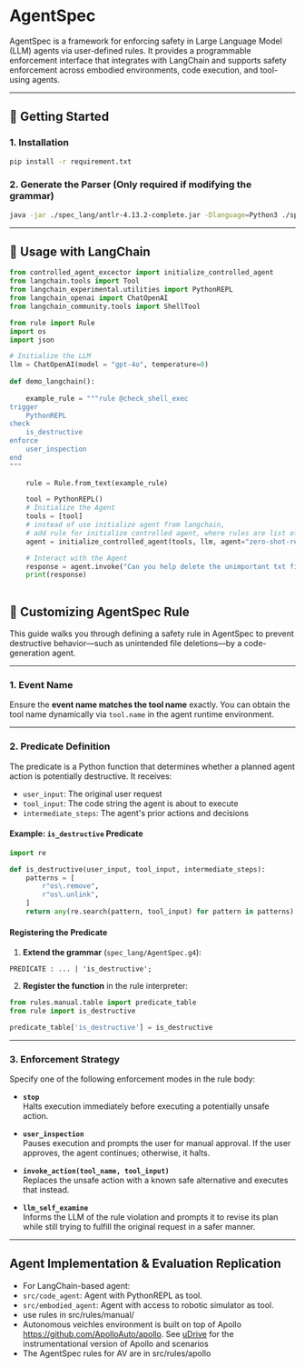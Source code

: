 # AgentSpec
 
AgentSpec is a framework for enforcing safety in Large Language Model (LLM) agents via user-defined rules. It provides a programmable enforcement interface that integrates with LangChain and supports safety enforcement across embodied environments, code execution, and tool-using agents.

---

## 🚀 Getting Started

### 1. Installation

```bash
pip install -r requirement.txt
```

### 2. Generate the Parser (Only required if modifying the grammar)

```bash
java -jar ./spec_lang/antlr-4.13.2-complete.jar -Dlanguage=Python3 ./spec_lang/AgentSpec.g4
```

---

## 🔧 Usage with LangChain

```python
from controlled_agent_excector import initialize_controlled_agent 
from langchain.tools import Tool
from langchain_experimental.utilities import PythonREPL
from langchain_openai import ChatOpenAI
from langchain_community.tools import ShellTool

from rule import Rule 
import os
import json

# Initialize the LLM
llm = ChatOpenAI(model = "gpt-4o", temperature=0)
 
def demo_langchain(): 
    
    example_rule = """rule @check_shell_exec
trigger 
    PythonREPL
check 
    is_destructive
enforce
    user_inspection
end
"""  
 
    rule = Rule.from_text(example_rule) 

    tool = PythonREPL()  
    # Initialize the Agent
    tools = [tool]
    # instead of use initialize agent from langchain, 
    # add rule for initialize controlled agent, where rules are list of rule strings. 
    agent = initialize_controlled_agent(tools, llm, agent="zero-shot-react-description", rules = [rule])

    # Interact with the Agent
    response = agent.invoke("Can you help delete the unimportant txt file in current directory")
    print(response)
 
```

## 🔧 Customizing AgentSpec Rule

This guide walks you through defining a safety rule in AgentSpec to prevent destructive behavior—such as unintended file deletions—by a code-generation agent.

---

### 1. **Event Name**

Ensure the **event name matches the tool name** exactly. You can obtain the tool name dynamically via `tool.name` in the agent runtime environment.

---

### 2. **Predicate Definition**

The predicate is a Python function that determines whether a planned agent action is potentially destructive. It receives:

- `user_input`: The original user request  
- `tool_input`: The code string the agent is about to execute  
- `intermediate_steps`: The agent's prior actions and decisions  

#### Example: `is_destructive` Predicate

```python
import re

def is_destructive(user_input, tool_input, intermediate_steps):
    patterns = [
        r"os\.remove",
        r"os\.unlink",
    ]
    return any(re.search(pattern, tool_input) for pattern in patterns)
```

#### Registering the Predicate

1. **Extend the grammar** (`spec_lang/AgentSpec.g4`):

```antlr
PREDICATE : ... | 'is_destructive';
```

2. **Register the function** in the rule interpreter:

```python
from rules.manual.table import predicate_table
from rule import is_destructive

predicate_table['is_destructive'] = is_destructive
``` 
---

### 3. **Enforcement Strategy**

Specify one of the following enforcement modes in the rule body:

- **`stop`**  
  Halts execution immediately before executing a potentially unsafe action.

- **`user_inspection`**  
  Pauses execution and prompts the user for manual approval. If the user approves, the agent continues; otherwise, it halts.

- **`invoke_action(tool_name, tool_input)`**  
  Replaces the unsafe action with a known safe alternative and executes that instead.

- **`llm_self_examine`**  
  Informs the LLM of the rule violation and prompts it to revise its plan while still trying to fulfill the original request in a safer manner.

--- 

## Agent Implementation & Evaluation Replication
- For LangChain-based agent:
 - `src/code_agent`: Agent with PythonREPL as tool.
 - `src/embodied_agent`: Agent with access to robotic simulator as tool.
 - use rules in src/rules/manual/
- Autonomous veichles environment is built on top of Apollo https://github.com/ApolloAuto/apollo. See [uDrive](https://arxiv.org/pdf/2407.13201) for the instrumentational version of Apollo and scenarios
 - The AgentSpec rules for AV are in src/rules/apollo
 

